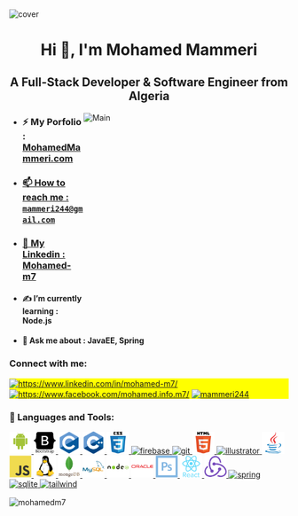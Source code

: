 <img align="center" alt="cover" src="https://lh3.googleusercontent.com/saBXblb8ahKcVFJsxY15JzxE86qiMCRcB6qsvaVwBUZPCRKnGj1Udi_yKVQk7EsgWnJjrelpXEu6UMr27QVGh-8LmV0_rfGQoe8C3AvKOcfFtcKEzixAkSEOOOkVfU1rrPvCN3ioC77Y_sYuDhy9eBFY6gkjA-an0BOmojxRmazVCUHqr7VkSEVkKfnlfGr1Xe84nl5zsnrmA82QfMQkiYxmsnjddCVFEZnxuxLGsa0Eb_VkaU5vmqKImVEliM9V_slYeOE7XXuEknvlQvFRBvrDjvwa1iLc6s6X4_f6DkG5O26tDKdUHc-LJe5LPm4Jid6sWYYtMWntrg7xyGOFwNWJApGNWHgZ7cqlu8NYD-IMuv7sCCeZaMPIEgvc10sBP0nXaYZTXQNUx5brJ_Pq7vhC2R5L54hsU3D35cy1DoB9bWth0I4aSrAxdW-d2s4tyJjRyN7oChRw-RhbJh0X8h-yqQBfJCvMe7l_kIDJbr5DvSET3GwzkGW6ltYC0XZkU9BDpdPID2KPK6247aCXxnJQgQ-W5Ps4lSqfXoSKLxlIGbuKVrKp7ALgxHSGgA-MTh_cmp02YA4Sd6lNBwjv1JPau9XeoS11LL7v4LLw3Z0BhmdhN4SU5bYHnkXn9SBFUaUfqnJ8ylFfKiD1KhxNlt9zwTGkL2nGAiPAoElRkseorEc58Ml88UA6VMW6OjcnZUI85hSki7gCCvi77PiwT-KdETMTEqAyvhQtWct58gg_krgg2ifkmAjCihvVawiuyLFQRFct5cTC5HFsZjKLmwyEy8JoUZV20XjgnxBpLO09jK2QzCVhN2KiovMzKIQSDiwNaVewZgXymT7E-WUUpblE5FtrdSQbPigc9P7LU7t9sAEg7XyXbto6oYuRL6idLASxBHAMqMYB4UIkGMtUyw50vyI2jXkRR0WX9eWzxYf8=w528-h220-no?authuser=0" height="170" width="1500"> 

<h1 align="center">Hi 👋, I'm Mohamed Mammeri</h1>
<h2 align="center">A Full-Stack Developer & Software Engineer from Algeria</h2>
<img align="right" alt="Main" width="370" height="360" src="https://gifdb.com/images/high/animated-programmer-guy-coding-790a0bs8e8thpisg.webp">


- <h3> ⚡ My Porfolio : <a href="https://mohamedmammeri.com/">MohamedMammeri.com</h3>

- <h3> 📫 How to reach me : <code>mammeri244@gmail.com</code> </h3>
  
- <h3> 📝 My Linkedin : <a href="https://www.linkedin.com/in/mohamed-m7/">Mohamed-m7</a>

- <h4> ✍ I’m currently learning : Node.js </h4> 

- <h4> 💬 Ask me about : JavaEE, Spring </h4>


<h3 align="left">Connect with me:</h3>
<p align="left" style=" background-color: #FFFF00">
<a href="https://linkedin.com/in/https://www.linkedin.com/in/mohamed-m7/" target="blank"><img align="center" src="https://raw.githubusercontent.com/rahuldkjain/github-profile-readme-generator/master/src/images/icons/Social/linked-in-alt.svg" alt="https://www.linkedin.com/in/mohamed-m7/" height="30" width="40" /></a>
<a href="https://fb.com/https://www.facebook.com/mohamed.info.m7/" target="blank"><img align="center" src="https://raw.githubusercontent.com/rahuldkjain/github-profile-readme-generator/master/src/images/icons/Social/facebook.svg" alt="https://www.facebook.com/mohamed.info.m7/" height="30" width="40" /></a>
<a href="https://www.hackerrank.com/mammeri244" target="blank"><img align="center" src="https://raw.githubusercontent.com/rahuldkjain/github-profile-readme-generator/master/src/images/icons/Social/hackerrank.svg" alt="mammeri244" height="50" width="50" /></a>
</p>

<h3 align="left">💪 Languages and Tools:</h3>
<p align="left"> <a href="https://developer.android.com" target="_blank" rel="noreferrer"> <img src="https://raw.githubusercontent.com/devicons/devicon/master/icons/android/android-original-wordmark.svg" alt="android" width="40" height="40"/> </a> <a href="https://getbootstrap.com" target="_blank" rel="noreferrer"> <img src="https://raw.githubusercontent.com/devicons/devicon/master/icons/bootstrap/bootstrap-plain-wordmark.svg" alt="bootstrap" width="40" height="40"/> </a> <a href="https://www.cprogramming.com/" target="_blank" rel="noreferrer"> <img src="https://raw.githubusercontent.com/devicons/devicon/master/icons/c/c-original.svg" alt="c" width="40" height="40"/> </a> <a href="https://www.w3schools.com/cpp/" target="_blank" rel="noreferrer"> <img src="https://raw.githubusercontent.com/devicons/devicon/master/icons/cplusplus/cplusplus-original.svg" alt="cplusplus" width="40" height="40"/> </a> <a href="https://www.w3schools.com/css/" target="_blank" rel="noreferrer"> <img src="https://raw.githubusercontent.com/devicons/devicon/master/icons/css3/css3-original-wordmark.svg" alt="css3" width="40" height="40"/> </a> <a href="https://firebase.google.com/" target="_blank" rel="noreferrer"> <img src="https://www.vectorlogo.zone/logos/firebase/firebase-icon.svg" alt="firebase" width="40" height="40"/> </a> <a href="https://git-scm.com/" target="_blank" rel="noreferrer"> <img src="https://www.vectorlogo.zone/logos/git-scm/git-scm-icon.svg" alt="git" width="40" height="40"/> </a> <a href="https://www.w3.org/html/" target="_blank" rel="noreferrer"> <img src="https://raw.githubusercontent.com/devicons/devicon/master/icons/html5/html5-original-wordmark.svg" alt="html5" width="40" height="40"/> </a> <a href="https://www.adobe.com/in/products/illustrator.html" target="_blank" rel="noreferrer"> <img src="https://www.vectorlogo.zone/logos/adobe_illustrator/adobe_illustrator-icon.svg" alt="illustrator" width="40" height="40"/> </a> <a href="https://www.java.com" target="_blank" rel="noreferrer"> <img src="https://raw.githubusercontent.com/devicons/devicon/master/icons/java/java-original.svg" alt="java" width="40" height="40"/> </a> <a href="https://developer.mozilla.org/en-US/docs/Web/JavaScript" target="_blank" rel="noreferrer"> <img src="https://raw.githubusercontent.com/devicons/devicon/master/icons/javascript/javascript-original.svg" alt="javascript" width="40" height="40"/> </a> <a href="https://www.linux.org/" target="_blank" rel="noreferrer"> <img src="https://raw.githubusercontent.com/devicons/devicon/master/icons/linux/linux-original.svg" alt="linux" width="40" height="40"/> </a> <a href="https://www.mongodb.com/" target="_blank" rel="noreferrer"> <img src="https://raw.githubusercontent.com/devicons/devicon/master/icons/mongodb/mongodb-original-wordmark.svg" alt="mongodb" width="40" height="40"/> </a> <a href="https://www.mysql.com/" target="_blank" rel="noreferrer"> <img src="https://raw.githubusercontent.com/devicons/devicon/master/icons/mysql/mysql-original-wordmark.svg" alt="mysql" width="40" height="40"/> </a> <a href="https://nodejs.org" target="_blank" rel="noreferrer"> <img src="https://raw.githubusercontent.com/devicons/devicon/master/icons/nodejs/nodejs-original-wordmark.svg" alt="nodejs" width="40" height="40"/> </a> <a href="https://www.oracle.com/" target="_blank" rel="noreferrer"> <img src="https://raw.githubusercontent.com/devicons/devicon/master/icons/oracle/oracle-original.svg" alt="oracle" width="40" height="40"/> </a> <a href="https://www.photoshop.com/en" target="_blank" rel="noreferrer"> <img src="https://raw.githubusercontent.com/devicons/devicon/master/icons/photoshop/photoshop-line.svg" alt="photoshop" width="40" height="40"/> </a> <a href="https://reactjs.org/" target="_blank" rel="noreferrer"> <img src="https://raw.githubusercontent.com/devicons/devicon/master/icons/react/react-original-wordmark.svg" alt="react" width="40" height="40"/> </a> <a href="https://redux.js.org" target="_blank" rel="noreferrer"> <img src="https://raw.githubusercontent.com/devicons/devicon/master/icons/redux/redux-original.svg" alt="redux" width="40" height="40"/> </a> <a href="https://spring.io/" target="_blank" rel="noreferrer"> <img src="https://www.vectorlogo.zone/logos/springio/springio-icon.svg" alt="spring" width="40" height="40"/> </a> <a href="https://www.sqlite.org/" target="_blank" rel="noreferrer"> <img src="https://www.vectorlogo.zone/logos/sqlite/sqlite-icon.svg" alt="sqlite" width="40" height="40"/> </a> <a href="https://tailwindcss.com/" target="_blank" rel="noreferrer"> <img src="https://www.vectorlogo.zone/logos/tailwindcss/tailwindcss-icon.svg" alt="tailwind" width="40" height="40"/> </a> </p>

<p><img align="center" src="https://github-readme-stats.vercel.app/api/top-langs?username=mohamedm7&show_icons=true&locale=en&layout=compact" alt="mohamedm7" /></p>

